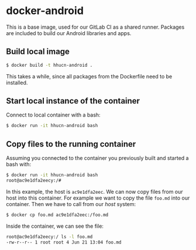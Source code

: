 # docker-android

This is a base image, used for our GitLab CI as a shared runner. Packages
are included to build our Android libraries and apps.

## Build local image

```bash
$ docker build -t hhucn-android .
```

This takes a while, since all packages from the Dockerfile need to be installed.

## Start local instance of the container

Connect to local container with a bash:

```bash
$ docker run -it hhucn-android bash
```

## Copy files to the running container

Assuming you connected to the container you previously built and started a bash
with:

```bash
$ docker run -it hhucn-android bash
root@ac9e1dfa2eecy:/#
```

In this example, the host is `ac9e1dfa2eec`. We can now copy files from our host
into this container. For example we want to copy the file `foo.md` into our
container. Then we have to call from our *host* system:

```bash
$ docker cp foo.md ac9e1dfa2eec:/foo.md
```

Inside the container, we can see the file:

```bash
root@ac9e1dfa2eecy:/ ls -l foo.md
-rw-r--r-- 1 root root 4 Jun 21 13:04 foo.md
```
